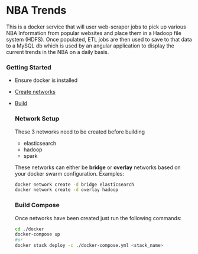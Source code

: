 # NBA Trends
This is a docker service that will user web-scraper jobs to pick up various NBA Information from popular websites and place them in a Hadoop file system (HDFS). Once populated, ETL jobs are then used to save to that data to a MySQL db which is used by an angular application to display the current trends in the NBA on a daily basis.

### Getting Started
- Ensure docker is installed
- [Create networks](#network-setup)
- [Build](#build-compose)

    ### Network Setup
    These 3 networks need to be created before building
    - elasticsearch
    - hadoop
    - spark

    These networks can either be <strong>bridge</strong> or <strong>overlay</strong> networks based on your docker swarm configuration.
    Examples: 
    ```bash
    docker network create -d bridge elasticsearch
    docker network create -d overlay hadoop
    ```

    ### Build Compose
    Once networks have been created just run the following commands:
    ```bash
    cd ./docker
    docker-compose up
    #or
    docker stack deploy -c ./docker-compose.yml <stack_name>
    ```
